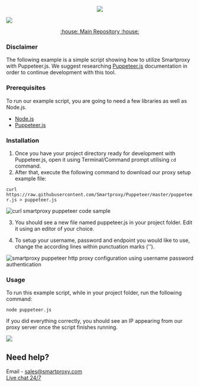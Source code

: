 <p align="center">
<a href="https://dashboard.smartproxy.com/?page=residential-proxies&utm_source=socialorganic&utm_medium=social&utm_campaign=resi_trial_GITHUB"><img src="https://i.imgur.com/opsHIEZ.png"</a>
</p>

[![](https://dcbadge.vercel.app/api/server/gvJhWJPaB4)](https://discord.gg/sCr34yVDVB)

<p align="center">
    <a href="https://github.com/Smartproxy/Smartproxy"> :house: Main Repository :house: </a>
</p>

### Disclaimer

The following example is a simple script showing how to utilize Smartproxy with Puppeteer.js.
We suggest researching [Puppeteer.js](https://github.com/GoogleChrome/puppeteer) documentation in order to continue development with this tool.

### Prerequisites

To run our example script, you are going to need a few libraries as well as Node.js.

* [Node.js](https://nodejs.org/en/download/)
* [Puppeteer.js](https://github.com/GoogleChrome/puppeteer)

### Installation

1. Once you have your project directory ready for development with Puppeteer.js, open it using Terminal/Command prompt utilising `cd` command.
2. After that, execute the following command to download our proxy setup example file:

`curl https://raw.githubusercontent.com/Smartproxy/Puppeteer/master/puppeteer.js > puppeteer.js`

<img src="https://i.imgur.com/OcN3CGd.png" alt="curl smartproxy puppeteer code sample">

3. You should see a new file named puppeteer.js in your project folder. Edit it using an editor of your choice.

4. To setup your username, password and endpoint you would like to use, change the according lines within punctuation marks ('').

<img src="https://i.imgur.com/ist9aUS.png" alt="smartproxy puppeteer http proxy configuration using username password authentication">

### Usage

To run this example script, while in your project folder, run the following command:

`node puppeteer.js`

If you did everything correctly, you should see an IP appearing from our proxy server once the script finishes running.

<img src="https://i.imgur.com/4P0d3sM.png">

## Need help?

Email - sales@smartproxy.com
<br><a href="https://smartproxy.com">Live chat 24/7</a>

